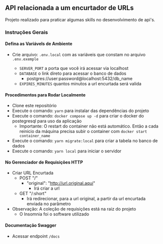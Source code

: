 ## API relacionada a um encurtador de URLs

Projeto realizado para praticar algumas skills no desenvolvimento de api's.

### Instruções Gerais

#### Defina as Variávels de Ambiente

- Crie arquivo: `.env.local` com as variáveis que constam no arquivo `.env.exemple`

  - `SERVER_PORT` a porta que você irá acessar via localhost
  - `DATABASE` o link direto para acessar o banco de dados
    - postgres://user:password@localhost:5432/db_name
  - `EXPIRES_MINUTES` quantos minutos a url encurtada será valida

#### Procedimentos para Rodar Localmente

- Clone este repositório
- Execute o comando: `yarn` para instalar das dependências do projeto
- Execute o comando: `docker compose up -d` para criar o docker do postegresql para uso da aplicação
  - Importante: O restart do container não está automático. Então a cada reinicio da máquina precisa subir o container com `docker start container_name`
- Execute o comando: `yarn migrate:local` para criar a tabela no banco de dados
- Execute o comando: `yarn local` para iniciar o servidor

#### No Gerenciador de Requisições HTTP

- Criar URL Encurtada
  - POST "/"
    - "original": "http://url.original.aqui"
      - Irá criar a url
  - GET "/:short"
    - Irá redirecionar, para a url original, a partir da url encurtada enviada no parâmetro
- Observação: A coleção de requisições está na raiz do projeto
  - O Insomnia foi o software utilizado

#### Documentação Swagger

- Acessar endpoint `/docs`

